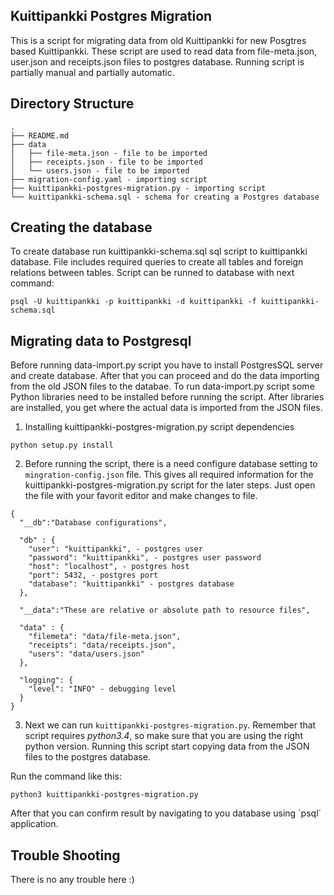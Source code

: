 ## Kuittipankki Postgres Migration

This is a script for migrating data from old Kuittipankki for new Posgtres based Kuittipankki. These script are used to read data from file-meta.json, user.json and receipts.json files to postgres database. Running script is partially manual and partially automatic.

## Directory Structure

```
.
├── README.md
├── data
│   ├── file-meta.json - file to be imported
│   ├── receipts.json - file to be imported
│   └── users.json - file to be imported
├── migration-config.yaml - importing script
├── kuittipankki-postgres-migration.py - importing script
└── kuittipankki-schema.sql - schema for creating a Postgres database
```

## Creating the database

To create database run kuittipankki-schema.sql sql script to kuittipankki database. File includes required queries to create all tables and foreign relations between tables. Script can be runned to database with next command:

```
psql -U kuittipankki -p kuittipankki -d kuittipankki -f kuittipankki-schema.sql
```

## Migrating data to Postgresql

Before running data-import.py script you have to install PostgresSQL server and create database. After that you can proceed and do the data importing from the old JSON files to the databae. To run data-import.py script some Python libraries need to be installed before running the script. After libraries are installed, you get where the actual data is imported from the JSON files. 

1. Installing kuittipankki-postgres-migration.py script dependencies
```
python setup.py install
```

2. Before running the script, there is a need configure database setting to `mingration-config.json` file. This gives all required information for the kuittipankki-postgres-migration.py script for the later steps. Just open the file with your favorit editor and make changes to file.

```
{
  "__db":"Database configurations",

  "db" : {
    "user": "kuittipankki", - postgres user
    "password": "kuittipankki", - postgres user password
    "host": "localhost", - postgres host
    "port": 5432, - postgres port
    "database": "kuittipankki" - postgres database
  },

  "__data":"These are relative or absolute path to resource files",

  "data" : {
    "filemeta": "data/file-meta.json",
    "receipts": "data/receipts.json",
    "users": "data/users.json"  
  },

  "logging": {
    "level": "INFO" - debugging level
  }
}
```


3. Next we can run `kuittipankki-postgres-migration.py`. Remember that script requires *python3.4*, so make sure that you are using the right python version. Running this script start copying data from the JSON files to the postgres database.

Run the command like this:

```
python3 kuittipankki-postgres-migration.py
```

After that you can confirm result by navigating to you database using ´psql´ application.

## Trouble Shooting

There is no any trouble here :)